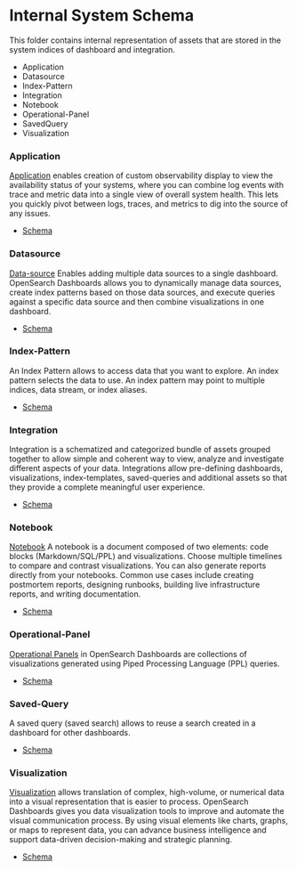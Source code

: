 # Internal System Schema

This folder contains internal representation of assets that are stored in the system indices of dashboard and integration.
 - Application
 - Datasource
 - Index-Pattern
 - Integration
 - Notebook
 - Operational-Panel
 - SavedQuery
 - Visualization

### Application
[Application](https://opensearch.org/docs/2.5/observing-your-data/app-analytics/) enables creation of custom observability display to view the availability status of your systems, where you can combine log events with trace and metric data into a single view of overall system health. 
This lets you quickly pivot between logs, traces, and metrics to dig into the source of any issues.

 - [Schema](application.schema)

### Datasource
[Data-source](https://opensearch.org/docs/2.4/dashboards/discover/multi-data-sources/) Enables adding multiple data sources to a single dashboard.
OpenSearch Dashboards allows you to dynamically manage data sources, create index patterns based on those data sources, and execute queries against a specific data source and then combine visualizations in one dashboard. 

 - [Schema](datasource.schema)

### Index-Pattern
An Index Pattern allows to access data that you want to explore. An index pattern selects the data to use. An index pattern may point to multiple indices, data stream, or index aliases.

 - [Schema](index-pattern.schema)

### Integration
Integration is a schematized and categorized bundle of assets grouped together to allow simple and coherent way to view, analyze and investigate different aspects of your data.
Integrations allow pre-defining dashboards, visualizations, index-templates, saved-queries and additional assets so that they provide a complete meaningful user experience. 

 - [Schema](integration.schema)

### Notebook
[Notebook](https://opensearch.org/docs/2.5/observing-your-data/notebooks/) A notebook is a document composed of two elements: code blocks (Markdown/SQL/PPL) and visualizations.
Choose multiple timelines to compare and contrast visualizations.
You can also generate reports directly from your notebooks. Common use cases include creating postmortem reports, designing runbooks, building live infrastructure reports, and writing documentation.

 - [Schema](notebook.schema)

### Operational-Panel
[Operational Panels](https://opensearch.org/docs/2.5/observing-your-data/operational-panels/) in OpenSearch Dashboards are collections of visualizations generated using Piped Processing Language (PPL) queries.

 - [Schema](operational-panel.schema)

### Saved-Query
A saved query (saved search) allows to reuse a search created in a dashboard for other dashboards.

 - [Schema](saved-query.schema)

### Visualization
[Visualization](https://opensearch.org/docs/2.5/dashboards/visualize/viz-index/) allows translation of complex, high-volume, or numerical data into a visual representation that is easier to process.
OpenSearch Dashboards gives you data visualization tools to improve and automate the visual communication process. By using visual elements like charts, graphs, or maps to represent data, you can advance business intelligence and support data-driven decision-making and strategic planning.

 - [Schema](visualization.schema)
